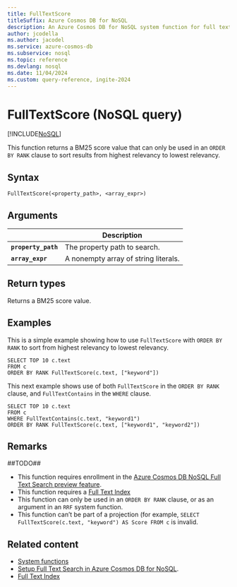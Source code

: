 ```yaml
---
title: FullTextScore
titleSuffix: Azure Cosmos DB for NoSQL
description: An Azure Cosmos DB for NoSQL system function for full text score using BM25
author: jcodella
ms.author: jacodel
ms.service: azure-cosmos-db
ms.subservice: nosql
ms.topic: reference
ms.devlang: nosql
ms.date: 11/04/2024
ms.custom: query-reference, ingite-2024
---
```


# FullTextScore (NoSQL query)

[!INCLUDE[NoSQL](../../includes/appliesto-nosql.md)]

This function returns a BM25 score value that can only be used in an `ORDER BY RANK` clause to sort results from highest relevancy to lowest relevancy.

## Syntax

```nosql
FullTextScore(<property_path>, <array_expr>)  
```

## Arguments

| | Description |
| --- | --- |
| **`property_path`** | The property path to search. |
| **`array_expr`** | A nonempty array of string literals. |

## Return types

Returns a BM25 score value.  

## Examples

This is a simple example showing how to use `FullTextScore` with `ORDER BY RANK` to sort from highest relevancy to lowest relevancy.

```nosql
SELECT TOP 10 c.text
FROM c
ORDER BY RANK FullTextScore(c.text, ["keyword"])
```

This next example shows use of both `FullTextScore` in the `ORDER BY RANK` clause, and `FullTextContains` in the `WHERE` clause.

```nosql
SELECT TOP 10 c.text
FROM c
WHERE FullTextContains(c.text, "keyword1")
ORDER BY RANK FullTextScore(c.text, ["keyword1", "keyword2"])
```

## Remarks

##TODO##
- This function requires enrollment in the [Azure Cosmos DB NoSQL Full Text Search preview feature](../full-text-search.md).
- This function requires a [Full Text Index](../../index-policy.md)
- This function can only be used in an `ORDER BY RANK` clause, or as an argument in an `RRF` system function.
- This function can’t be part of a projection (for example, `SELECT FullTextScore(c.text, "keyword") AS Score FROM c` is invalid.

## Related content

- [System functions](system-functions.yml)
- [Setup Full Text Search in Azure Cosmos DB for NoSQL](../full-text-search.md).
- [Full Text Index](../../index-policy.md)
